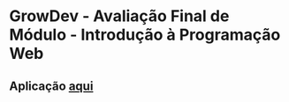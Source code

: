 # GrowDev - Avaliação Final de Módulo - Introdução à Programação Web

## Aplicação [aqui](https://ppiresdev.github.io/controle-recados/)
